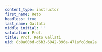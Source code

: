 ```yaml
---
content_type: instructor
first_name: Reto
headless: true
last_name: Gallati
middle_initial: ''
salutation: Prof.
title: Prof. Reto Gallati
uid: 8b8a00bd-d6b3-6942-396a-471afc8dea2a
---
```

